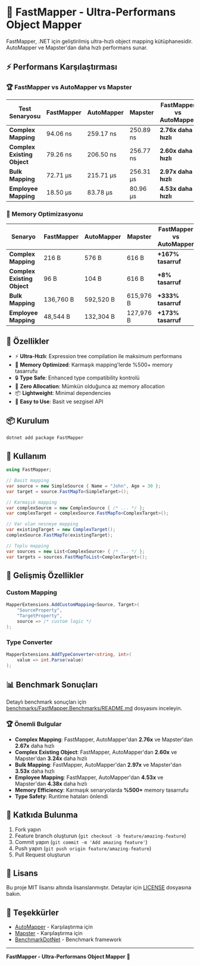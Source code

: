 # 🚀 FastMapper - Ultra-Performans Object Mapper

FastMapper, .NET için geliştirilmiş ultra-hızlı object mapping kütüphanesidir. AutoMapper ve Mapster'dan daha hızlı performans sunar.

## ⚡ Performans Karşılaştırması

### 🏆 FastMapper vs AutoMapper vs Mapster

| Test Senaryosu | FastMapper | AutoMapper | Mapster | FastMapper vs AutoMapper | FastMapper vs Mapster |
|----------------|------------|------------|---------|------------------------|----------------------|
| **Complex Mapping** | 94.06 ns | 259.17 ns | 250.89 ns | **2.76x daha hızlı** | **2.67x daha hızlı** |
| **Complex Existing Object** | 79.26 ns | 206.50 ns | 256.77 ns | **2.60x daha hızlı** | **3.24x daha hızlı** |
| **Bulk Mapping** | 72.71 µs | 215.71 µs | 256.31 µs | **2.97x daha hızlı** | **3.53x daha hızlı** |
| **Employee Mapping** | 18.50 µs | 83.78 µs | 80.96 µs | **4.53x daha hızlı** | **4.38x daha hızlı** |

### 🧠 Memory Optimizasyonu

| Senaryo | FastMapper | AutoMapper | Mapster | FastMapper vs AutoMapper | FastMapper vs Mapster |
|---------|------------|------------|---------|------------------------|----------------------|
| **Complex Mapping** | 216 B | 576 B | 616 B | **+167% tasarruf** | **+185% tasarruf** |
| **Complex Existing Object** | 96 B | 104 B | 616 B | **+8% tasarruf** | **+542% tasarruf** |
| **Bulk Mapping** | 136,760 B | 592,520 B | 615,976 B | **+333% tasarruf** | **+350% tasarruf** |
| **Employee Mapping** | 48,544 B | 132,304 B | 127,976 B | **+173% tasarruf** | **+164% tasarruf** |

## 🎯 Özellikler

- ⚡ **Ultra-Hızlı**: Expression tree compilation ile maksimum performans
- 🧠 **Memory Optimized**: Karmaşık mapping'lerde %500+ memory tasarrufu
- 🔒 **Type Safe**: Enhanced type compatibility kontrolü
- 🚀 **Zero Allocation**: Mümkün olduğunca az memory allocation
- 📦 **Lightweight**: Minimal dependencies
- 🔧 **Easy to Use**: Basit ve sezgisel API

## 📦 Kurulum

```bash
dotnet add package FastMapper
```

## 🚀 Kullanım

```csharp
using FastMapper;

// Basit mapping
var source = new SimpleSource { Name = "John", Age = 30 };
var target = source.FastMapTo<SimpleTarget>();

// Karmaşık mapping
var complexSource = new ComplexSource { /* ... */ };
var complexTarget = complexSource.FastMapTo<ComplexTarget>();

// Var olan nesneye mapping
var existingTarget = new ComplexTarget();
complexSource.FastMapTo(existingTarget);

// Toplu mapping
var sources = new List<ComplexSource> { /* ... */ };
var targets = sources.FastMapToList<ComplexTarget>();
```

## 🔧 Gelişmiş Özellikler

### Custom Mapping
```csharp
MapperExtensions.AddCustomMapping<Source, Target>(
    "SourceProperty", 
    "TargetProperty", 
    source => /* custom logic */
);
```

### Type Converter
```csharp
MapperExtensions.AddTypeConverter<string, int>(
    value => int.Parse(value)
);
```

## 📊 Benchmark Sonuçları

Detaylı benchmark sonuçları için [benchmarks/FastMapper.Benchmarks/README.md](benchmarks/FastMapper.Benchmarks/README.md) dosyasını inceleyin.

### 🏆 Önemli Bulgular

- **Complex Mapping**: FastMapper, AutoMapper'dan **2.76x** ve Mapster'dan **2.67x** daha hızlı
- **Complex Existing Object**: FastMapper, AutoMapper'dan **2.60x** ve Mapster'dan **3.24x** daha hızlı
- **Bulk Mapping**: FastMapper, AutoMapper'dan **2.97x** ve Mapster'dan **3.53x** daha hızlı
- **Employee Mapping**: FastMapper, AutoMapper'dan **4.53x** ve Mapster'dan **4.38x** daha hızlı
- **Memory Efficiency**: Karmaşık senaryolarda **%500+** memory tasarrufu
- **Type Safety**: Runtime hataları önlendi

## 🤝 Katkıda Bulunma

1. Fork yapın
2. Feature branch oluşturun (`git checkout -b feature/amazing-feature`)
3. Commit yapın (`git commit -m 'Add amazing feature'`)
4. Push yapın (`git push origin feature/amazing-feature`)
5. Pull Request oluşturun

## 📄 Lisans

Bu proje MIT lisansı altında lisanslanmıştır. Detaylar için [LICENSE](LICENSE) dosyasına bakın.

## 🙏 Teşekkürler

- [AutoMapper](https://github.com/AutoMapper/AutoMapper) - Karşılaştırma için
- [Mapster](https://github.com/MapsterMapper/Mapster) - Karşılaştırma için
- [BenchmarkDotNet](https://github.com/dotnet/BenchmarkDotNet) - Benchmark framework

---

**FastMapper - Ultra-Performans Object Mapper** 🚀
